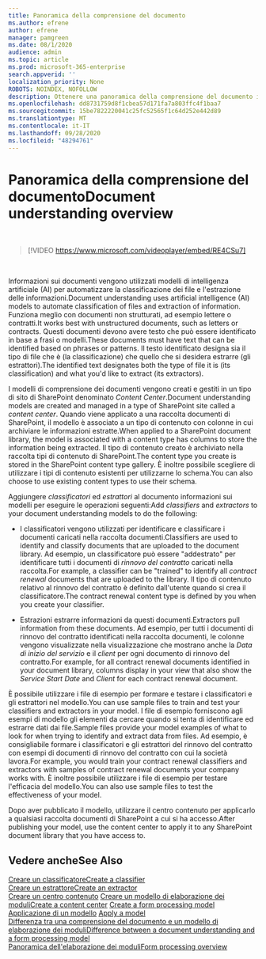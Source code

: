 ```yaml
---
title: Panoramica della comprensione del documento
ms.author: efrene
author: efrene
manager: pamgreen
ms.date: 08/1/2020
audience: admin
ms.topic: article
ms.prod: microsoft-365-enterprise
search.appverid: ''
localization_priority: None
ROBOTS: NOINDEX, NOFOLLOW
description: Ottenere una panoramica della comprensione del documento in Microsoft SharePoint Syntex.
ms.openlocfilehash: dd8731759d8f1cbea57d171fa7a803ffc4f1baa7
ms.sourcegitcommit: 15be7822220041c25fc52565f1c64d252e442d89
ms.translationtype: MT
ms.contentlocale: it-IT
ms.lasthandoff: 09/28/2020
ms.locfileid: "48294761"
---
```

# <a name="document-understanding-overview"></a><span data-ttu-id="121dd-103">Panoramica della comprensione del documento</span><span class="sxs-lookup"><span data-stu-id="121dd-103">Document understanding overview</span></span>


</br>

> [!VIDEO https://www.microsoft.com/videoplayer/embed/RE4CSu7] 

</br>

<span data-ttu-id="121dd-104">Informazioni sui documenti vengono utilizzati modelli di intelligenza artificiale (AI) per automatizzare la classificazione dei file e l'estrazione delle informazioni.</span><span class="sxs-lookup"><span data-stu-id="121dd-104">Document understanding uses artificial intelligence (AI) models to automate classification of files and extraction of information.</span></span> <span data-ttu-id="121dd-105">Funziona meglio con documenti non strutturati, ad esempio lettere o contratti.</span><span class="sxs-lookup"><span data-stu-id="121dd-105">It works best with unstructured documents, such as letters or contracts.</span></span> <span data-ttu-id="121dd-106">Questi documenti devono avere testo che può essere identificato in base a frasi o modelli.</span><span class="sxs-lookup"><span data-stu-id="121dd-106">These documents must have text that can be identified based on phrases or patterns.</span></span> <span data-ttu-id="121dd-107">Il testo identificato designa sia il tipo di file che è (la classificazione) che quello che si desidera estrarre (gli estrattori).</span><span class="sxs-lookup"><span data-stu-id="121dd-107">The identified text designates both the type of file it is (its classification) and what you'd like to extract (its extractors).</span></span>

<span data-ttu-id="121dd-108">I modelli di comprensione dei documenti vengono creati e gestiti in un tipo di sito di SharePoint denominato *Content Center*.</span><span class="sxs-lookup"><span data-stu-id="121dd-108">Document understanding models are created and managed in a type of SharePoint site called a *content center*.</span></span> <span data-ttu-id="121dd-109">Quando viene applicato a una raccolta documenti di SharePoint, il modello è associato a un tipo di contenuto con colonne in cui archiviare le informazioni estratte.</span><span class="sxs-lookup"><span data-stu-id="121dd-109">When applied to a SharePoint document library, the model is associated with a content type has columns to store the information being extracted.</span></span> <span data-ttu-id="121dd-110">Il tipo di contenuto creato è archiviato nella raccolta tipi di contenuto di SharePoint.</span><span class="sxs-lookup"><span data-stu-id="121dd-110">The content type you create is stored in the SharePoint content type gallery.</span></span> <span data-ttu-id="121dd-111">È inoltre possibile scegliere di utilizzare i tipi di contenuto esistenti per utilizzarne lo schema.</span><span class="sxs-lookup"><span data-stu-id="121dd-111">You can also choose to use existing content types to use their schema.</span></span>

<span data-ttu-id="121dd-112">Aggiungere *classificatori* ed *estrattori* al documento informazioni sui modelli per eseguire le operazioni seguenti:</span><span class="sxs-lookup"><span data-stu-id="121dd-112">Add *classifiers* and *extractors* to your document understanding models to do the following:</span></span> 

- <span data-ttu-id="121dd-113">I classificatori vengono utilizzati per identificare e classificare i documenti caricati nella raccolta documenti.</span><span class="sxs-lookup"><span data-stu-id="121dd-113">Classifiers are used to identify and classify documents that are uploaded to the document library.</span></span> <span data-ttu-id="121dd-114">Ad esempio, un classificatore può essere "addestrato" per identificare tutti i documenti di *rinnovo del contratto* caricati nella raccolta.</span><span class="sxs-lookup"><span data-stu-id="121dd-114">For example, a classifier can be "trained" to identify all *contract renewal* documents that are uploaded to the library.</span></span> <span data-ttu-id="121dd-115">Il tipo di contenuto relativo al rinnovo del contratto è definito dall'utente quando si crea il classificatore.</span><span class="sxs-lookup"><span data-stu-id="121dd-115">The contract renewal content type is defined by you when you create your classifier.</span></span>

- <span data-ttu-id="121dd-116">Estrazioni estrarre informazioni da questi documenti.</span><span class="sxs-lookup"><span data-stu-id="121dd-116">Extractors pull information from these documents.</span></span> <span data-ttu-id="121dd-117">Ad esempio, per tutti i documenti di rinnovo del contratto identificati nella raccolta documenti, le colonne vengono visualizzate nella visualizzazione che mostrano anche la *Data di inizio del servizio* e il  *client* per ogni documento di rinnovo del contratto.</span><span class="sxs-lookup"><span data-stu-id="121dd-117">For example, for all contract renewal documents identified in your document library, columns display in your view that also show the *Service Start Date* and  *Client* for each contract renewal document.</span></span> 

<span data-ttu-id="121dd-118">È possibile utilizzare i file di esempio per formare e testare i classificatori e gli estrattori nel modello.</span><span class="sxs-lookup"><span data-stu-id="121dd-118">You can use sample files to train and test your classifiers and extractors in your model.</span></span> <span data-ttu-id="121dd-119">I file di esempio forniscono agli esempi di modello gli elementi da cercare quando si tenta di identificare ed estrarre dati dai file.</span><span class="sxs-lookup"><span data-stu-id="121dd-119">Sample files provide your model examples of what to look for when trying to identify and extract data from files.</span></span> <span data-ttu-id="121dd-120">Ad esempio, è consigliabile formare i classificatori e gli estrattori del rinnovo del contratto con esempi di documenti di rinnovo del contratto con cui la società lavora.</span><span class="sxs-lookup"><span data-stu-id="121dd-120">For example, you would train your contract renewal classifiers and extractors with samples of contract renewal documents your company works with.</span></span> <span data-ttu-id="121dd-121">È inoltre possibile utilizzare i file di esempio per testare l'efficacia del modello.</span><span class="sxs-lookup"><span data-stu-id="121dd-121">You can also use sample files to test the effectiveness of your model.</span></span>

<span data-ttu-id="121dd-122">Dopo aver pubblicato il modello, utilizzare il centro contenuto per applicarlo a qualsiasi raccolta documenti di SharePoint a cui si ha accesso.</span><span class="sxs-lookup"><span data-stu-id="121dd-122">After publishing your model, use the content center to apply it to any SharePoint document library that you have access to.</span></span>  


## <a name="see-also"></a><span data-ttu-id="121dd-123">Vedere anche</span><span class="sxs-lookup"><span data-stu-id="121dd-123">See Also</span></span>
[<span data-ttu-id="121dd-124">Creare un classificatore</span><span class="sxs-lookup"><span data-stu-id="121dd-124">Create a classifier</span></span>](create-a-classifier.md)</br>
[<span data-ttu-id="121dd-125">Creare un estrattore</span><span class="sxs-lookup"><span data-stu-id="121dd-125">Create an extractor</span></span>](create-an-extractor.md)</br>
<span data-ttu-id="121dd-126">[Creare un centro contenuto](create-a-content-center.md) 
 [Creare un modello di elaborazione dei moduli](create-a-form-processing-model.md)</span><span class="sxs-lookup"><span data-stu-id="121dd-126">[Create a content center](create-a-content-center.md)
[Create a form processing model](create-a-form-processing-model.md)</span></span></br>
<span data-ttu-id="121dd-127">[Applicazione di un modello](apply-a-model.md) </span><span class="sxs-lookup"><span data-stu-id="121dd-127">[Apply a model](apply-a-model.md) </span></span>  
[<span data-ttu-id="121dd-128">Differenza tra una comprensione del documento e un modello di elaborazione dei moduli</span><span class="sxs-lookup"><span data-stu-id="121dd-128">Difference between a document understanding and a form processing model</span></span>](difference-between-document-understanding-and-form-processing-model.md)  
[<span data-ttu-id="121dd-129">Panoramica dell'elaborazione dei moduli</span><span class="sxs-lookup"><span data-stu-id="121dd-129">Form processing overview</span></span>](form-processing-overview.md)
